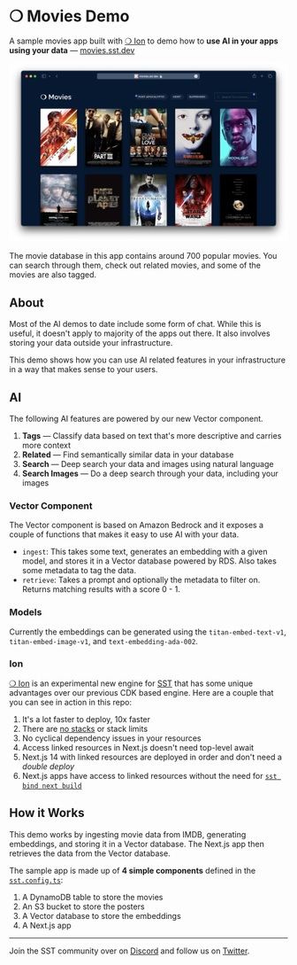 # ❍ Movies Demo

A sample movies app built with [❍ Ion](https://github.com/sst/ion) to demo how to **use AI in your apps using your data** — [movies.sst.dev](https://movies.sst.dev)

![Movies App](screenshot.png)

The movie database in this app contains around 700 popular movies. You can search through them, check out related movies, and some of the movies are also tagged.

## About

Most of the AI demos to date include some form of chat. While this is useful, it doesn't apply to majority of the apps out there. It also involves storing your data outside your infrastructure.

This demo shows how you can use AI related features in your infrastructure in a way that makes sense to your users.

## AI

The following AI features are powered by our new Vector component.

1. **Tags** — Classify data based on text that's more descriptive and carries more context
2. **Related** — Find semantically similar data in your database
3. **Search** — Deep search your data and images using natural language
4. **Search Images** — Do a deep search through your data, including your images

### Vector Component

The Vector component is based on Amazon Bedrock and it exposes a couple of functions that makes it easy to use AI with your data.

- `ingest`: This takes some text, generates an embedding with a given model, and stores it in a Vector database powered by RDS. Also takes some metadata to tag the data.
- `retrieve`: Takes a prompt and optionally the metadata to filter on. Returns matching results with a score 0 - 1.

### Models

Currently the embeddings can be generated using the `titan-embed-text-v1`, `titan-embed-image-v1`, and `text-embedding-ada-002`.

### Ion

[❍ Ion](https://github.com/sst/ion) is an experimental new engine for [SST](https://sst.dev) that has some unique advantages over our previous CDK based engine. Here are a couple that you can see in action in this repo:

1. It's a lot faster to deploy, 10x faster
2. There are [no stacks](sst.config.ts#L15) or stack limits
3. No cyclical dependency issues in your resources
4. Access linked resources in Next.js doesn't need top-level await
5. Next.js 14 with linked resources are deployed in order and don't need a _double deploy_
6. Next.js apps have access to linked resources without the need for [`sst bind next build`](package.json#L7)

## How it Works

This demo works by ingesting movie data from IMDB, generating embeddings, and storing it in a Vector database. The Next.js app then retrieves the data from the Vector database.

The sample app is made up of **4 simple components** defined in the [`sst.config.ts`](sst.config.ts):

1. A DynamoDB table to store the movies
2. An S3 bucket to store the posters
3. A Vector database to store the embeddings
4. A Next.js app

---

Join the SST community over on [Discord](https://discord.gg/sst) and follow us on [Twitter](https://twitter.com/SST_dev).
